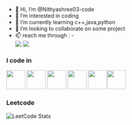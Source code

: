 - 👋 Hi, I’m @Nithyashree03-code
- 👀 I’m interested in coding
- 🌱 I’m currently learning c++,java,python
- 💞️ I’m looking to collaborate on some project
- 📫 reach me through :
-<br /> [<img src="https://img.shields.io/badge/Gmail-D14836?style=for-the-badge&logo=gmail&logoColor=white" />](https://twitter.com/hareesh_dev) [<img src="https://img.shields.io/badge/LinkedIn-0077B5?style=for-the-badge&logo=linkedin&logoColor=white" />](https://www.linkedin.com/in/hareesh-r/)
### I code in
<img height="50" width="50" src="https://img.icons8.com/color/48/000000/python.png" /> <img height="50" width="50" src="https://img.icons8.com/color/48/000000/c-programming.png" /> <img height="50" width="50" src="https://img.icons8.com/color/48/000000/c-plus-plus-logo.png" /> <img height="50" width="50" src="https://img.icons8.com/color/48/000000/java-coffee-cup-logo.png" /> <img height="50" width="50" src="https://img.icons8.com/color/48/000000/html-5.png" /><img height="50" width="50" src="https://img.icons8.com/color/48/000000/bootstrap.png" />

### Leetcode

![LeetCode Stats](https://leetcard.jacoblin.cool/Nithya_shree_03?theme=dark&font=Cookie)





